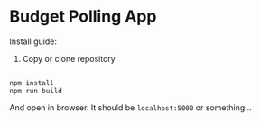 # Budget Polling App

Install guide:

1. Copy or clone repository

```

npm install
npm run build

```

And open in browser. It should be `localhost:5000` or something...
